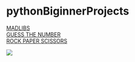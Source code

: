 # pythonBiginnerProjects

[MADLIBS](madlibs)  
[GUESS THE NUMBER](guessTheNumber)  
[ROCK PAPER SCISSORS](rockPaperScissor)

<a href = "https://github.com/devil-prog/pythonBiginnerProjets/graphs/contributors">
  <img src = "https://contrib.rocks/image?repo=devil-prog%2FpythonBiginnerProjets">
</a>
